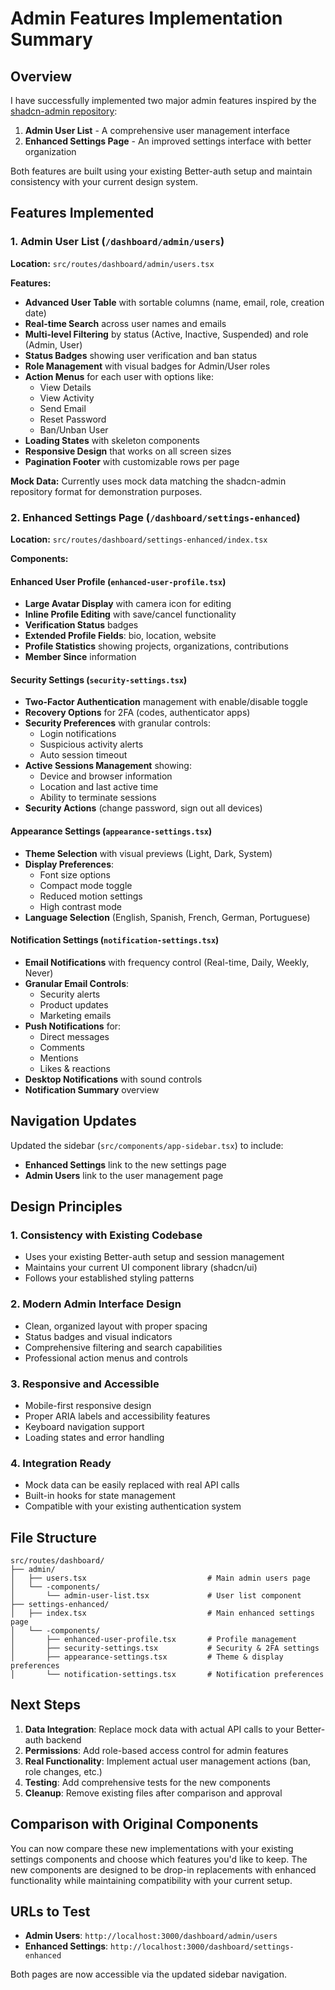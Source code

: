 # Admin Features Implementation Summary

## Overview

I have successfully implemented two major admin features inspired by the [shadcn-admin repository](https://github.com/satnaing/shadcn-admin):

1. **Admin User List** - A comprehensive user management interface
2. **Enhanced Settings Page** - An improved settings interface with better organization

Both features are built using your existing Better-auth setup and maintain consistency with your current design system.

## Features Implemented

### 1. Admin User List (`/dashboard/admin/users`)

**Location:** `src/routes/dashboard/admin/users.tsx`

**Features:**
- **Advanced User Table** with sortable columns (name, email, role, creation date)
- **Real-time Search** across user names and emails
- **Multi-level Filtering** by status (Active, Inactive, Suspended) and role (Admin, User)
- **Status Badges** showing user verification and ban status
- **Role Management** with visual badges for Admin/User roles
- **Action Menus** for each user with options like:
  - View Details
  - View Activity
  - Send Email
  - Reset Password
  - Ban/Unban User
- **Loading States** with skeleton components
- **Responsive Design** that works on all screen sizes
- **Pagination Footer** with customizable rows per page

**Mock Data:** Currently uses mock data matching the shadcn-admin repository format for demonstration purposes.

### 2. Enhanced Settings Page (`/dashboard/settings-enhanced`)

**Location:** `src/routes/dashboard/settings-enhanced/index.tsx`

**Components:**

#### Enhanced User Profile (`enhanced-user-profile.tsx`)
- **Large Avatar Display** with camera icon for editing
- **Inline Profile Editing** with save/cancel functionality
- **Verification Status** badges
- **Extended Profile Fields**: bio, location, website
- **Profile Statistics** showing projects, organizations, contributions
- **Member Since** information

#### Security Settings (`security-settings.tsx`)
- **Two-Factor Authentication** management with enable/disable toggle
- **Recovery Options** for 2FA (codes, authenticator apps)
- **Security Preferences** with granular controls:
  - Login notifications
  - Suspicious activity alerts
  - Auto session timeout
- **Active Sessions Management** showing:
  - Device and browser information
  - Location and last active time
  - Ability to terminate sessions
- **Security Actions** (change password, sign out all devices)

#### Appearance Settings (`appearance-settings.tsx`)
- **Theme Selection** with visual previews (Light, Dark, System)
- **Display Preferences**:
  - Font size options
  - Compact mode toggle
  - Reduced motion settings
  - High contrast mode
- **Language Selection** (English, Spanish, French, German, Portuguese)

#### Notification Settings (`notification-settings.tsx`)
- **Email Notifications** with frequency control (Real-time, Daily, Weekly, Never)
- **Granular Email Controls**:
  - Security alerts
  - Product updates
  - Marketing emails
- **Push Notifications** for:
  - Direct messages
  - Comments
  - Mentions
  - Likes & reactions
- **Desktop Notifications** with sound controls
- **Notification Summary** overview

## Navigation Updates

Updated the sidebar (`src/components/app-sidebar.tsx`) to include:
- **Enhanced Settings** link to the new settings page
- **Admin Users** link to the user management page

## Design Principles

### 1. Consistency with Existing Codebase
- Uses your existing Better-auth setup and session management
- Maintains your current UI component library (shadcn/ui)
- Follows your established styling patterns

### 2. Modern Admin Interface Design
- Clean, organized layout with proper spacing
- Status badges and visual indicators
- Comprehensive filtering and search capabilities
- Professional action menus and controls

### 3. Responsive and Accessible
- Mobile-first responsive design
- Proper ARIA labels and accessibility features
- Keyboard navigation support
- Loading states and error handling

### 4. Integration Ready
- Mock data can be easily replaced with real API calls
- Built-in hooks for state management
- Compatible with your existing authentication system

## File Structure

```
src/routes/dashboard/
├── admin/
│   ├── users.tsx                           # Main admin users page
│   └── -components/
│       └── admin-user-list.tsx             # User list component
├── settings-enhanced/
│   ├── index.tsx                           # Main enhanced settings page
│   └── -components/
│       ├── enhanced-user-profile.tsx       # Profile management
│       ├── security-settings.tsx           # Security & 2FA settings
│       ├── appearance-settings.tsx         # Theme & display preferences
│       └── notification-settings.tsx       # Notification preferences
```

## Next Steps

1. **Data Integration**: Replace mock data with actual API calls to your Better-auth backend
2. **Permissions**: Add role-based access control for admin features
3. **Real Functionality**: Implement actual user management actions (ban, role changes, etc.)
4. **Testing**: Add comprehensive tests for the new components
5. **Cleanup**: Remove existing files after comparison and approval

## Comparison with Original Components

You can now compare these new implementations with your existing settings components and choose which features you'd like to keep. The new components are designed to be drop-in replacements with enhanced functionality while maintaining compatibility with your current setup.

## URLs to Test

- **Admin Users**: `http://localhost:3000/dashboard/admin/users`
- **Enhanced Settings**: `http://localhost:3000/dashboard/settings-enhanced`

Both pages are now accessible via the updated sidebar navigation.